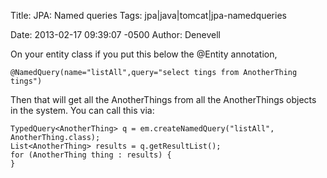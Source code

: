 Title: JPA: Named queries
Tags: jpa|java|tomcat|jpa-namedqueries

Date: 2013-02-17 09:39:07 -0500 
Author: Denevell

On your entity class if you put this below the @Entity annotation,

    @NamedQuery(name="listAll",query="select tings from AnotherThing tings")

Then that will get all the AnotherThings from all the AnotherThings objects in the system.
You can call this via:

    TypedQuery<AnotherThing> q = em.createNamedQuery("listAll", AnotherThing.class);
    List<AnotherThing> results = q.getResultList();
    for (AnotherThing thing : results) {
    }

